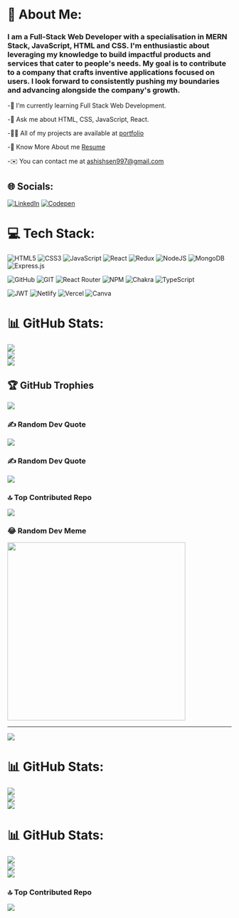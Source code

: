 # 💫 About Me: 
### I am a Full-Stack Web Developer with a specialisation in MERN Stack, JavaScript, HTML and CSS. I'm enthusiastic about leveraging my knowledge to build impactful products and services that cater to people's needs. My goal is to contribute to a company that crafts inventive applications focused on users. I look forward to consistently pushing my boundaries and advancing alongside the company's growth.<br>



-🌱 I’m currently learning Full Stack Web Development.

-💬 Ask me about HTML, CSS, JavaScript, React.

-👨‍💻 All of my projects are available at [portfolio](https://ashishsen003.github.io/)

-📑 Know More About me [Resume](https://drive.google.com/file/d/1sBfmtVg37X1XU1GeH8kPojjbuU5mELCd/view)

-✉️ You can contact me at ashishsen997@gmail.com



## 🌐 Socials:
[![LinkedIn](https://img.shields.io/badge/LinkedIn-%230077B5.svg?logo=linkedin&logoColor=white)](https://linkedin.com/in/ashish-kumar-b624b4248/)  [![Codepen](https://img.shields.io/badge/Codepen-000000?style=for-the-badge&logo=codepen&logoColor=white)](https://codepen.io/ashishsen003) 

# 💻 Tech Stack:
![HTML5](https://img.shields.io/badge/html5-%23E34F26.svg?style=flat&logo=html5&logoColor=white) 
![CSS3](https://img.shields.io/badge/css3-%231572B6.svg?style=flat&logo=css3&logoColor=white) 
![JavaScript](https://img.shields.io/badge/javascript-%23323330.svg?style=flat&logo=javascript&logoColor=%23F7DF1E) 
![React](https://img.shields.io/badge/react-%2320232a.svg?style=flat&logo=react&logoColor=%2361DAFB) 
![Redux](https://img.shields.io/badge/redux-%23593d88.svg?style=flat&logo=redux&logoColor=white) 
![NodeJS](https://img.shields.io/badge/node.js-6DA55F?style=flat&logo=node.js&logoColor=white) 
![MongoDB](https://img.shields.io/badge/MongoDB-%234ea94b.svg?style=flat&logo=mongodb&logoColor=white) 
![Express.js](https://img.shields.io/badge/express.js-%23404d59.svg?style=flat&logo=express&logoColor=%2361DAFB) 

![GitHub](https://img.shields.io/badge/GitHub-%23121011.svg?style=flat&logo=github&logoColor=white) 
![GIT](https://img.shields.io/badge/Git-fc6d26?style=flat&logo=git&logoColor=white)
![React Router](https://img.shields.io/badge/React_Router-CA4245?style=flat&logo=react-router&logoColor=white) 
![NPM](https://img.shields.io/badge/NPM-%23CB3837.svg?style=flat&logo=npm&logoColor=white) 
![Chakra](https://img.shields.io/badge/chakra-%234ED1C5.svg?style=flat&logo=chakraui&logoColor=white)
![TypeScript](https://img.shields.io/badge/typescript-%23007ACC.svg?style=flat&logo=typescript&logoColor=white) 

![JWT](https://img.shields.io/badge/JWT-black?style=flat&logo=JSON%20web%20tokens) 
![Netlify](https://img.shields.io/badge/netlify-%23000000.svg?style=flat&logo=netlify&logoColor=#00C7B7) 
![Vercel](https://img.shields.io/badge/vercel-%23000000.svg?style=flat&logo=vercel&logoColor=white) 
![Canva](https://img.shields.io/badge/Canva-%2300C4CC.svg?style=flat&logo=Canva&logoColor=white) 



# 📊 GitHub Stats:
![](https://github-readme-stats.vercel.app/api?username=ashishsen003&theme=react&hide_border=false&include_all_commits=false&count_private=false)<br/>
![](https://github-readme-streak-stats.herokuapp.com/?user=ashishsen003&theme=react&hide_border=false)<br/>
![](https://github-readme-stats.vercel.app/api/top-langs/?username=ashishsen003&theme=react&hide_border=false&include_all_commits=false&count_private=false&layout=compact)

## 🏆 GitHub Trophies
![](https://github-profile-trophy.vercel.app/?username=ashishsen003&theme=monokai&no-frame=true&no-bg=false&margin-w=4)

### ✍️ Random Dev Quote
![](https://quotes-github-readme.vercel.app/api?type=vetical&theme=tokyonight)

### ✍️ Random Dev Quote
![](https://quotes-github-readme.vercel.app/api?type=horizontal&theme=gruvbox)


### 🔝 Top Contributed Repo
![](https://github-contributor-stats.vercel.app/api?username=ashishsen003&limit=5&theme=monokai&combine_all_yearly_contributions=true)

### 😂 Random Dev Meme
<img src='https://randommeme-five.vercel.app/' style="height: 400px;"/>

---
[![](https://visitcount.itsvg.in/api?id=ashishsen003&icon=0&color=0)](https://visitcount.itsvg.in)

<!-- Proudly created with GPRM ( https://gprm.itsvg.in ) -->






# 📊 GitHub Stats:
![](https://github-readme-stats.vercel.app/api?username=ashishsen003&theme=dark&hide_border=false&include_all_commits=false&count_private=false)<br/>
![](https://github-readme-streak-stats.herokuapp.com/?user=ashishsen003&theme=dark&hide_border=false)<br/>
![](https://github-readme-stats.vercel.app/api/top-langs/?username=ashishsen003&theme=dark&hide_border=false&include_all_commits=false&count_private=false&layout=compact)



<!-- Proudly created with GPRM ( https://gprm.itsvg.in ) -->




# 📊 GitHub Stats:
![](https://github-readme-stats.vercel.app/api?username=ashishsen003&theme=monokai&hide_border=false&include_all_commits=false&count_private=true)<br/>
![](https://github-readme-streak-stats.herokuapp.com/?user=ashishsen003&theme=monokai&hide_border=false)<br/>
![](https://github-readme-stats.vercel.app/api/top-langs/?username=ashishsen003&theme=monokai&hide_border=false&include_all_commits=false&count_private=true&layout=compact)

### 🔝 Top Contributed Repo
![](https://github-contributor-stats.vercel.app/api?username=ashishsen003&limit=5&theme=gruvbox&combine_all_yearly_contributions=true)


